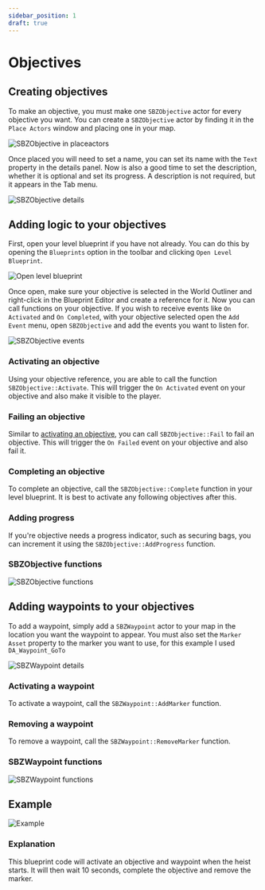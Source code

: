 ```yaml
---
sidebar_position: 1
draft: true
---
```


# Objectives

## Creating objectives

To make an objective, you must make one `SBZObjective` actor for every objective you want.
You can create a `SBZObjective` actor by finding it in the `Place Actors` window and placing one in your map.

![SBZObjective in placeactors](sbzobjective-in-place-actors-window.png)

Once placed you will need to set a name, you can set its name with the `Text` property in the details panel.
Now is also a good time to set the description, whether it is optional and set its progress.
A description is not required, but it appears in the Tab menu.

![SBZObjective details](sbzobjective-details.png)

## Adding logic to your objectives

First, open your level blueprint if you have not already. You can do this by opening the `Blueprints` option in the toolbar and clicking `Open Level Blueprint`.

![Open level blueprint](openlevelblueprint.png)

Once open, make sure your objective is selected in the World Outliner and right-click in the Blueprint Editor and create a reference for it.
Now you can call functions on your objective.
If you wish to receive events like `On Activated` and `On Completed`,
with your objective selected open the `Add Event` menu, open `SBZObjective` and add the events you want to listen for.

![SBZObjective events](sbzobjective-events.png)

### Activating an objective

Using your objective reference, you are able to call the function `SBZObjective::Activate`.
This will trigger the `On Activated` event on your objective and also make it visible to the player.

### Failing an objective

Similar to [activating an objective](#activating-an-objective), you can call `SBZObjective::Fail` to fail an objective.
This will trigger the `On Failed` event on your objective and also fail it.

### Completing an objective

To complete an objective, call the `SBZObjective::Complete` function in your level blueprint.
It is best to activate any following objectives after this.

### Adding progress

If you're objective needs a progress indicator, such as securing bags, you can increment it using the `SBZObjective::AddProgress` function.

### SBZObjective functions

![SBZObjective functions](sbzobjective-importantfunctions.png)

## Adding waypoints to your objectives

To add a waypoint, simply add a `SBZWaypoint` actor to your map in the location you want the waypoint to appear.
You must also set the `Marker Asset` property to the marker you want to use, for this example I used `DA_Waypoint_GoTo`

![SBZWaypoint details](sbzwaypoint-details.png)

### Activating a waypoint

To activate a waypoint, call the `SBZWaypoint::AddMarker` function.

### Removing a waypoint

To remove a waypoint, call the `SBZWaypoint::RemoveMarker` function.

### SBZWaypoint functions

![SBZWaypoint functions](sbzwaypoint-functions.png)

## Example

![Example](waypoint-objective-example.png)

### Explanation

This blueprint code will activate an objective and waypoint when the heist starts.
It will then wait 10 seconds, complete the objective and remove the marker.
